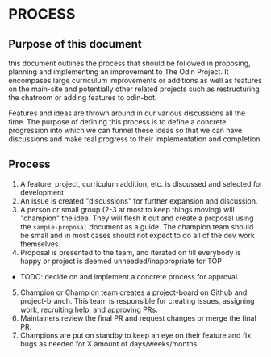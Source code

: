 # PROCESS

## Purpose of this document

this document outlines the process that should be followed in proposing, planning and implementing an improvement to The Odin Project.  It encompases large curriculum improvements or additions as well as features on the main-site and potentially other related projects such as restructuring the chatroom or adding features to odin-bot.

Features and ideas are thrown around in our various discussions all the time. The purpose of defining this process is to define a concrete progression into which we can funnel these ideas so that we can have discussions and make real progress to their implementation and completion.

## Process
1. A feature, project, curriculum addition, etc. is discussed and selected for development 
2. An issue is created "discussions" for further expansion and discussion.
3. A person or small group (2-3 at most to keep things moving) will "champion" the idea. They will flesh it out and create a proposal using the `sample-proposal` document as a guide. The champion team should be small and in most cases should not expect to do all of the dev work themselves.
4. Proposal is presented to the team, and iterated on till everybody is happy or project is deemed unneeded/inappropriate for TOP
  - TODO: decide on and implement a concrete process for approval.
5. Champion or Champion team creates a project-board on Github and project-branch. This team is responsible for creating issues, assigning work, recruiting help, and approving PRs.
6. Maintainers review the final PR and request changes or merge the final PR.
7. Champions are put on standby to keep an eye on their feature and fix bugs as needed for X amount of days/weeks/months
